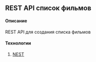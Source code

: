## REST API список фильмов

#### Описание

REST API для создания списка фильмов

#### Технологии
1. [NEST]([https://nestjs.com/])
